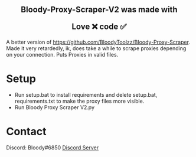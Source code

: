 <h2 align="center">
  Bloody-Proxy-Scraper-V2 was made with

Love ❌ code ✅

</h2>

A better version of https://github.com/BloodyToolzz/Bloody-Proxy-Scraper. Made it very retardedly, ik, does take a while to scrape proxies depending on your connection. Puts Proxies in valid files.

# Setup
- Run setup.bat to install requirements and delete setup.bat, requirements.txt to make the proxy files more visible.
- Run Bloody Proxy Scraper V2.py

# Contact
Discord: Bloody#6850 [Discord Server](https://discord.com/invite/sJTjPzaPT5)
